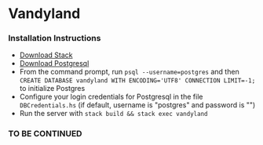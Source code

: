 Vandyland
===============

### Installation Instructions

  * [Download Stack](https://docs.haskellstack.org/en/stable/README/)
  * [Download Postgresql](https://www.postgresql.org/download/)
  * From the command prompt, run `psql --username=postgres` and then `CREATE DATABASE vandyland WITH ENCODING='UTF8' CONNECTION LIMIT=-1;` to initialize Postgres
  * Configure your login credentials for Postgresql in the file `DBCredentials.hs` (if default, username is "postgres" and password is "")
  * Run the server with `stack build && stack exec vandyland`

### TO BE CONTINUED
